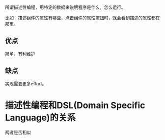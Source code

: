 所谓描述性编程，用特定的数据来说明程序是什么，怎么运行。

比如：描述组件的属性有哪些，点击组件的属性按钮时，就会看到描述的属性都在那里。


## 优点
简单，有利维护


## 缺点
实现需要更多effort。




# 描述性编程和DSL(Domain Specific Language)的关系
两者是否相似
